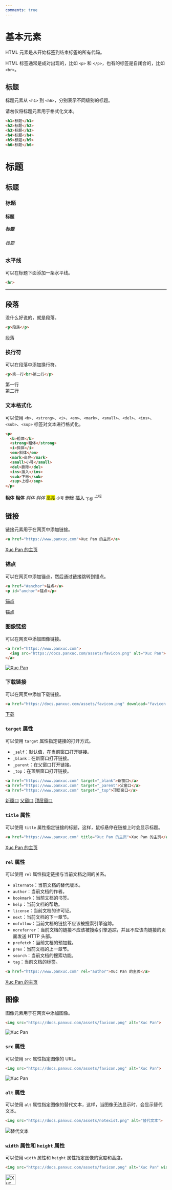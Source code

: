 ```yaml
---
comments: true
---
```


# 基本元素

HTML 元素是从开始标签到结束标签的所有代码。

HTML 标签通常是成对出现的，比如 `<p>` 和 `</p>`，也有的标签是自闭合的，比如 `<br>`。

## 标题

标题元素从 `<h1>` 到 `<h6>`，分别表示不同级别的标题。

请勿仅将标题元素用于格式化文本。

``` html title="标题"
<h1>标题</h1>
<h2>标题</h2>
<h3>标题</h3>
<h4>标题</h4>
<h5>标题</h5>
<h6>标题</h6>
```

<div class="result">
<h1>标题</h1>
<h2>标题</h2>
<h3>标题</h3>
<h4>标题</h4>
<h5>标题</h5>
<h6>标题</h6>
</div>

### 水平线

可以在标题下面添加一条水平线。

``` html title="水平线"
<hr>
```

<div class="result">
<hr>
</div>

## 段落

没什么好说的，就是段落。

``` html title="段落"
<p>段落</p>
```

<div class="result">
<p>段落</p>
</div>

### 换行符

可以在段落中添加换行符。

``` html title="换行符"
<p>第一行<br>第二行</p>
```

<div class="result">
<p>第一行<br>第二行</p>
</div>

### 文本格式化

可以使用 `<b>`、`<strong>`、`<i>`、`<em>`、`<mark>`、`<small>`、`<del>`、`<ins>`、`<sub>`、`<sup>` 标签对文本进行格式化。

``` html title="文本格式化"
<p>
  <b>粗体</b>
  <strong>粗体</strong>
  <i>斜体</i>
  <em>斜体</em>
  <mark>高亮</mark>
  <small>小号</small>
  <del>删除</del>
  <ins>插入</ins>
  <sub>下标</sub>
  <sup>上标</sup>
</p>
```

<div class="result">
<p>
  <b>粗体</b>
  <strong>粗体</strong>
  <i>斜体</i>
  <em>斜体</em>
  <mark>高亮</mark>
  <small>小号</small>
  <del>删除</del>
  <ins>插入</ins>
  <sub>下标</sub>
  <sup>上标</sup>
</p>
</div>

## 链接

链接元素用于在网页中添加链接。

``` html title="链接"
<a href="https://www.panxuc.com">Xuc Pan 的主页</a>
```

<div class="result">
<a href="https://www.panxuc.com">Xuc Pan 的主页</a>
</div>

### 锚点

可以在网页中添加锚点，然后通过链接跳转到锚点。

``` html title="锚点"
<a href="#anchor">锚点</a>
<p id="anchor">锚点</p>
```

<div class="result">
<a href="#anchor">锚点</a>
<p id="anchor">锚点</p>
</div>

### 图像链接

可以在网页中添加图像链接。

``` html title="图像链接"
<a href="https://www.panxuc.com">
  <img src="https://docs.panxuc.com/assets/favicon.png" alt="Xuc Pan">
</a>
```

<div class="result">
<a href="https://www.panxuc.com">
  <img src="https://docs.panxuc.com/assets/favicon.png" alt="Xuc Pan">
</a>
</div>

### 下载链接

可以在网页中添加下载链接。

``` html title="下载链接"
<a href="https://docs.panxuc.com/assets/favicon.png" download="favicon.png">下载</a>
```

<div class="result">
<a href="https://docs.panxuc.com/assets/favicon.png" download="favicon.png">下载</a>
</div>

### `target` 属性

可以使用 `target` 属性指定链接的打开方式。

- `_self`：默认值，在当前窗口打开链接。
- `_blank`：在新窗口打开链接。
- `_parent`：在父窗口打开链接。
- `_top`：在顶层窗口打开链接。

``` html title="target 属性"
<a href="https://www.panxuc.com" target="_blank">新窗口</a>
<a href="https://www.panxuc.com" target="_parent">父窗口</a>
<a href="https://www.panxuc.com" target="_top">顶层窗口</a>
```

<div class="result">
<a href="https://www.panxuc.com" target="_blank">新窗口</a>
<a href="https://www.panxuc.com" target="_parent">父窗口</a>
<a href="https://www.panxuc.com" target="_top">顶层窗口</a>
</div>

### `title` 属性

可以使用 `title` 属性指定链接的标题，这样，鼠标悬停在链接上时会显示标题。

``` html title="title 属性"
<a href="https://www.panxuc.com" title="Xuc Pan 的主页">Xuc Pan 的主页</a>
```

<div class="result">
<a href="https://www.panxuc.com" title="Xuc Pan 的主页">Xuc Pan 的主页</a>
</div>

### `rel` 属性

可以使用 `rel` 属性指定链接与当前文档之间的关系。

- `alternate`：当前文档的替代版本。
- `author`：当前文档的作者。
- `bookmark`：当前文档的书签。
- `help`：当前文档的帮助。
- `license`：当前文档的许可证。
- `next`：当前文档的下一章节。
- `nofollow`：当前文档的链接不应该被搜索引擎追踪。
- `noreferrer`：当前文档的链接不应该被搜索引擎追踪，并且不应该向链接的页面发送 HTTP 头部。
- `prefetch`：当前文档的预加载。
- `prev`：当前文档的上一章节。
- `search`：当前文档的搜索功能。
- `tag`：当前文档的标签。

``` html title="rel 属性"
<a href="https://www.panxuc.com" rel="author">Xuc Pan 的主页</a>
```

<div class="result">
<a href="https://www.panxuc.com" rel="author">Xuc Pan 的主页</a>
</div>

## 图像

图像元素用于在网页中添加图像。

``` html title="图像"
<img src="https://docs.panxuc.com/assets/favicon.png" alt="Xuc Pan">
```

<div class="result">
<img src="https://docs.panxuc.com/assets/favicon.png" alt="Xuc Pan">
</div>

### `src` 属性

可以使用 `src` 属性指定图像的 URL。

``` html title="src 属性"
<img src="https://docs.panxuc.com/assets/favicon.png" alt="Xuc Pan">
```

<div class="result">
<img src="https://docs.panxuc.com/assets/favicon.png" alt="Xuc Pan">
</div>

### `alt` 属性

可以使用 `alt` 属性指定图像的替代文本，这样，当图像无法显示时，会显示替代文本。

``` html title="alt 属性"
<img src="https://docs.panxuc.com/assets/notexist.png" alt="替代文本">
```

<div class="result">
<img src="https://docs.panxuc.com/assets/notexist.png" alt="替代文本">
</div>

### `width` 属性和 `height` 属性

可以使用 `width` 属性和 `height` 属性指定图像的宽度和高度。

``` html title="width 属性和 height 属性"
<img src="https://docs.panxuc.com/assets/favicon.png" alt="Xuc Pan" width="32" height="32">
```

<div class="result">
<img src="https://docs.panxuc.com/assets/favicon.png" alt="Xuc Pan" width="32" height="32">
</div>
